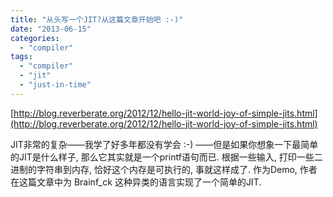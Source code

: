 ```yaml
---
title: "从头写一个JIT?从这篇文章开始吧 :-)"
date: "2013-06-15"
categories: 
  - "compiler"
tags: 
  - "compiler"
  - "jit"
  - "just-in-time"
---
```


[http://blog.reverberate.org/2012/12/hello-jit-world-joy-of-simple-jits.html](http://blog.reverberate.org/2012/12/hello-jit-world-joy-of-simple-jits.html)

JIT非常的复杂——我学了好多年都没有学会 :-) ——但是如果你想象一下最简单的JIT是什么样子, 那么它其实就是一个printf语句而已. 根据一些输入, 打印一些二进制的字符串到内存, 恰好这个内存是可执行的, 事就这样成了. 作为Demo, 作者在这篇文章中为 Brainf\_ck 这种异类的语言实现了一个简单的JIT.
